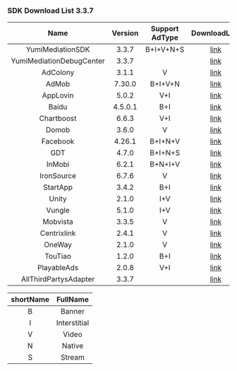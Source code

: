 ### SDK Download List 3.3.7
 
|    Name     | Version  | Support AdType | DownloadLink | Note |
| :---------: | :------: | :------------: | :----------: | :--: |
|    YumiMediationSDK    |  3.3.7  |    B+I+V+N+S     |   [link](http://adsdk.yumimobi.com/iOS/Archived/3.3.7/YumiMediationSDK-iOS.tar.bz2)   |      |
|    YumiMediationDebugCenter    |  3.3.7  |         |   [link](http://adsdk.yumimobi.com/iOS/Archived/3.3.7/YumiMediationDebugCenter-iOS.tar.bz2)   |      |
|    AdColony    |  3.1.1  |   V      |   [link](http://adsdk.yumimobi.com/iOS/Archived/3.3.7/YumiMediationAdColony.tar.bz2)   |      |
|    AdMob    |  7.30.0  |   B+I+V+N      |   [link](http://adsdk.yumimobi.com/iOS/Archived/3.3.7/YumiMediationAdMob.tar.bz2)   |      |
|    AppLovin    |  5.0.2  |   V+I      |   [link](http://adsdk.yumimobi.com/iOS/Archived/3.3.7/YumiMediationAppLovin.tar.bz2)   |      |
|    Baidu    |  4.5.0.1  |   B+I      |   [link](http://adsdk.yumimobi.com/iOS/Archived/3.3.7/YumiMediationBaidu.tar.bz2)   |      |
|    Chartboost    |  6.6.3  |   V+I      |   [link](http://adsdk.yumimobi.com/iOS/Archived/3.3.7/YumiMediationChartboost.tar.bz2)   |      |
|    Domob    |  3.6.0  |   V      |   [link](http://adsdk.yumimobi.com/iOS/Archived/3.3.7/YumiMediationDomob.tar.bz2)   |      |
|    Facebook    |  4.26.1  |   B+I+N+V      |   [link](http://adsdk.yumimobi.com/iOS/Archived/3.3.7/YumiMediationFacebook.tar.bz2)   |      |
|    GDT    |  4.7.0  |   B+I+N+S      |   [link](http://adsdk.yumimobi.com/iOS/Archived/3.3.7/YumiMediationGDT.tar.bz2)   |      |
|    InMobi    |  6.2.1  |   B+N+I+V      |   [link](http://adsdk.yumimobi.com/iOS/Archived/3.3.7/YumiMediationInMobi.tar.bz2)   |      |
|    IronSource    |  6.7.6  |   V      |   [link](http://adsdk.yumimobi.com/iOS/Archived/3.3.7/YumiMediationIronSource.tar.bz2)   |      |
|    StartApp    |  3.4.2  |   B+I      |   [link](http://adsdk.yumimobi.com/iOS/Archived/3.3.7/YumiMediationStartApp.tar.bz2)   |      |
|    Unity    |  2.1.0  |   I+V      |   [link](http://adsdk.yumimobi.com/iOS/Archived/3.3.7/YumiMediationUnity.tar.bz2)   |      |
|    Vungle    |  5.1.0  |   I+V      |   [link](http://adsdk.yumimobi.com/iOS/Archived/3.3.7/YumiMediationVungle.tar.bz2)   |      |
|    Mobvista    |  3.3.5  |   V      |   [link](http://adsdk.yumimobi.com/iOS/Archived/3.3.7/YumiMediationMobvista.tar.bz2)   |      |
|    Centrixlink    |  2.4.1  |   V      |   [link](http://adsdk.yumimobi.com/iOS/Archived/3.3.7/YumiMediationCentrixlink.tar.bz2)   |      |
|    OneWay    |  2.1.0  |   V      |   [link](http://adsdk.yumimobi.com/iOS/Archived/3.3.7/YumiMediationOneWay.tar.bz2)   |      |
|    TouTiao    |  1.2.0  |   B+I      |   [link](http://adsdk.yumimobi.com/iOS/Archived/3.3.7/YumiMediationTouTiao.tar.bz2)   |      |
|    PlayableAds    |  2.0.8  |   V+I      |   [link](http://adsdk.yumimobi.com/iOS/Archived/3.3.7/YumiMediationPlayableAds.tar.bz2)   |      |
|    AllThirdPartysAdapter    |  3.3.7  |         |   [link](http://adsdk.yumimobi.com/iOS/Archived/3.3.7/allThirdPartys.tar.bz2)   |      |
 
| shortName |   FullName   |
| :-------: | :----------: |
|     B     |    Banner    |
|     I     | Interstitial |
|     V     |    Video     |
|     N     |    Native    |
|     S     |    Stream    |
